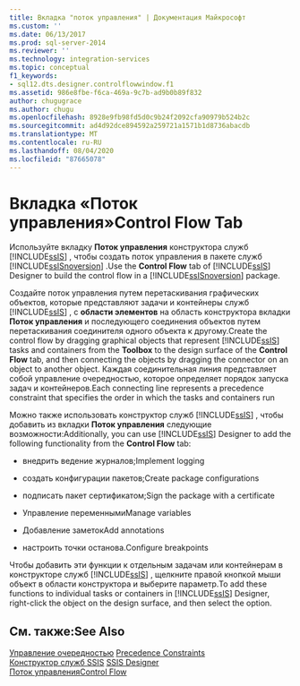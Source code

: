```yaml
---
title: Вкладка "поток управления" | Документация Майкрософт
ms.custom: ''
ms.date: 06/13/2017
ms.prod: sql-server-2014
ms.reviewer: ''
ms.technology: integration-services
ms.topic: conceptual
f1_keywords:
- sql12.dts.designer.controlflowwindow.f1
ms.assetid: 986e8fbe-f6ca-469a-9c7b-ad9b0b89f832
author: chugugrace
ms.author: chugu
ms.openlocfilehash: 8928e9fb98fd5d0c9b24f2092cfa90979b524b2c
ms.sourcegitcommit: ad4d92dce894592a259721a1571b1d8736abacdb
ms.translationtype: MT
ms.contentlocale: ru-RU
ms.lasthandoff: 08/04/2020
ms.locfileid: "87665078"
---
```

# <a name="control-flow-tab"></a><span data-ttu-id="e8fdf-102">Вкладка «Поток управления»</span><span class="sxs-lookup"><span data-stu-id="e8fdf-102">Control Flow Tab</span></span>
  <span data-ttu-id="e8fdf-103">Используйте вкладку **Поток управления** конструктора служб [!INCLUDE[ssIS](../includes/ssis-md.md)] , чтобы создать поток управления в пакете служб [!INCLUDE[ssISnoversion](../includes/ssisnoversion-md.md)] .</span><span class="sxs-lookup"><span data-stu-id="e8fdf-103">Use the **Control Flow** tab of [!INCLUDE[ssIS](../includes/ssis-md.md)] Designer to build the control flow in a [!INCLUDE[ssISnoversion](../includes/ssisnoversion-md.md)] package.</span></span>  
  
 <span data-ttu-id="e8fdf-104">Создайте поток управления путем перетаскивания графических объектов, которые представляют задачи и контейнеры служб [!INCLUDE[ssIS](../includes/ssis-md.md)] , с **области элементов** на область конструктора вкладки **Поток управления** и последующего соединения объектов путем перетаскивания соединителя одного объекта к другому.</span><span class="sxs-lookup"><span data-stu-id="e8fdf-104">Create the control flow by dragging graphical objects that represent [!INCLUDE[ssIS](../includes/ssis-md.md)] tasks and containers from the **Toolbox** to the design surface of the **Control Flow** tab, and then connecting the objects by dragging the connector on an object to another object.</span></span> <span data-ttu-id="e8fdf-105">Каждая соединительная линия представляет собой управление очередностью, которое определяет порядок запуска задач и контейнеров.</span><span class="sxs-lookup"><span data-stu-id="e8fdf-105">Each connecting line represents a precedence constraint that specifies the order in which the tasks and containers run</span></span>  
  
 <span data-ttu-id="e8fdf-106">Можно также использовать конструктор служб [!INCLUDE[ssIS](../includes/ssis-md.md)] , чтобы добавить из вкладки **Поток управления** следующие возможности:</span><span class="sxs-lookup"><span data-stu-id="e8fdf-106">Additionally, you can use [!INCLUDE[ssIS](../includes/ssis-md.md)] Designer to add the following functionality from the **Control Flow** tab:</span></span>  
  
-   <span data-ttu-id="e8fdf-107">внедрить ведение журналов;</span><span class="sxs-lookup"><span data-stu-id="e8fdf-107">Implement logging</span></span>  
  
-   <span data-ttu-id="e8fdf-108">создать конфигурации пакетов;</span><span class="sxs-lookup"><span data-stu-id="e8fdf-108">Create package configurations</span></span>  
  
-   <span data-ttu-id="e8fdf-109">подписать пакет сертификатом;</span><span class="sxs-lookup"><span data-stu-id="e8fdf-109">Sign the package with a certificate</span></span>  
  
-   <span data-ttu-id="e8fdf-110">Управление переменными</span><span class="sxs-lookup"><span data-stu-id="e8fdf-110">Manage variables</span></span>  
  
-   <span data-ttu-id="e8fdf-111">Добавление заметок</span><span class="sxs-lookup"><span data-stu-id="e8fdf-111">Add annotations</span></span>  
  
-   <span data-ttu-id="e8fdf-112">настроить точки останова.</span><span class="sxs-lookup"><span data-stu-id="e8fdf-112">Configure breakpoints</span></span>  
  
 <span data-ttu-id="e8fdf-113">Чтобы добавить эти функции к отдельным задачам или контейнерам в конструкторе служб [!INCLUDE[ssIS](../includes/ssis-md.md)] , щелкните правой кнопкой мыши объект в области конструктора и выберите параметр.</span><span class="sxs-lookup"><span data-stu-id="e8fdf-113">To add these functions to individual tasks or containers in [!INCLUDE[ssIS](../includes/ssis-md.md)] Designer, right-click the object on the design surface, and then select the option.</span></span>  
  
## <a name="see-also"></a><span data-ttu-id="e8fdf-114">См. также:</span><span class="sxs-lookup"><span data-stu-id="e8fdf-114">See Also</span></span>  
 <span data-ttu-id="e8fdf-115">[Управление очередностью](control-flow/precedence-constraints.md) </span><span class="sxs-lookup"><span data-stu-id="e8fdf-115">[Precedence Constraints](control-flow/precedence-constraints.md) </span></span>  
 <span data-ttu-id="e8fdf-116">[Конструктор служб SSIS](ssis-designer.md) </span><span class="sxs-lookup"><span data-stu-id="e8fdf-116">[SSIS Designer](ssis-designer.md) </span></span>  
 [<span data-ttu-id="e8fdf-117">Поток управления</span><span class="sxs-lookup"><span data-stu-id="e8fdf-117">Control Flow</span></span>](control-flow/control-flow.md)  
  
  
